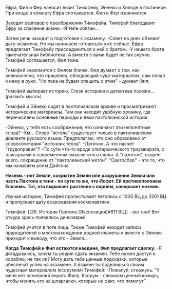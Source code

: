 Ефра, Фил и Фер наносит визит Тимофейу, Эйнеко и Хильде в гостинице. При входе в комнату Ефра спотыкается. Фил и Фер извиняются.

Заходит разговор о преображении Тимофейа. Тимофей благодарит Ефру за спасение жизни.
-Я тебе обязан...

Затем речь заходит о подготовке к экзамену. 
-Совет на днях объявит дату экзамена. Но мы начинаем готовиться уже сейчас.
Ефра предлагает Тимофейу присоединиться к ней с братом.
-У нашего брата замечательная библиотека. А вместе с вами будет не так скучно.
Тимофей соглашается, Фил тоже.

Тимофей знакомится с Филом ближе. Фил думает о том, как великолепно, что пришелец, обладающий чудо-материалом, сам попал к нему в руки.
"Но пока не будем спешить с этим" - думает Фил.

Тимофей выбирает историю. Стези историка и детектива похожи... (развить мысль)

Тимофей и Эйнеко сидят в пактолианском архиве и просматривают исторические материалы. Там они находят удобную хронику, где перечислены основные периоды и вехи пактолианской истории

-Эйнеко, у тебя есть соображения, что означают эти непонятные слова?
-Хм... Слово "истола" существует только в пактолианском диалекте русского языка. Предполагаю, что оно образовано от словосочетания "источник тепла".
-Логично. А что насчет "трудоправия"?
-По сути что-то вроде олигархического триумвирата, с олигархами в современном смысле этого слова. А "пажетон", скорее всего, сокращение от "пактолианский жетон". "Светосбор" - это то, что мы называем роем Дайсона

**Неземь - нет Земли, сокрытие Земли или разрушение Земли или часть Пактола в тени - по сути то же, что Исфет. Ей противоположна Есиземь.**
**Тот, кто вырывает растение с корнем, совершает неземь.**

Изучая историю, Тимофей пролистывает летопись с 1000 ВЦ до 3201 ВЦ и пропускает дату возрождения космонавтики

Тимофей:
[[39. История Пактола (Экспозиция)#611 ВЦ]] - вот оно! Вот откуда здесь появились динозавры!

Тимофей учится в поте лица.
Также Тимофей находит записи прародителей о местонахождении родной планеты и вместе с Эйнеко приходит к выводу, что это - Земля...

**Когда Тимофей и Фил остаются наедине, Фил предлагает сделку.**
-Я догадываюсь, зачем ты решил сдать экзамен. Тебе нужен доступ к кораблю, не так ли? Могу дать тебе ценные подсказки, которые обеспечат успех на экзамене. А взамен ты поделишься своим чудесным материалом (ксорумом)
Тимофей:
-Пожалуй, откажусь. 
"У меня нет оснований верить Филу. Ксорум - слишком ценный козырь, чтобы менять его на шпаргалки, которые не факт, что помогут"